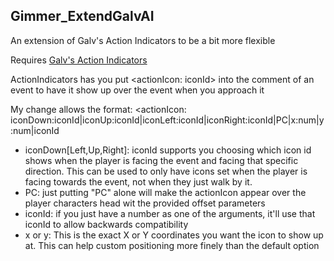 ## Gimmer_ExtendGalvAI
An extension of Galv's Action Indicators to be a bit more flexible

Requires [Galv's Action Indicators](https://forums.rpgmakerweb.com/index.php?threads/galvs-action-indicators.52254/)

ActionIndicators has you put <actionIcon: iconId> into the comment of an event to have it show up over the event when you approach it
 
My change allows the format: <actionIcon: iconDown:iconId|iconUp:iconId|iconLeft:iconId|iconRight:iconId|PC|x:num|y:num|iconId
 
* iconDown[Left,Up,Right]: iconId supports you choosing which icon id shows when the player is facing the event and facing that specific direction.
This can be used to only have icons set when the player is facing towards the event, not when they just walk by it.
* PC: just putting "PC" alone will make the actionIcon appear over the player characters head wit the provided offset parameters
* iconId: if you just have a number as one of the arguments, it'll use that iconId to allow backwards compatibility
* x or y: This is the exact X or Y coordinates you want the icon to show up at. This can help custom positioning more finely than the default option

